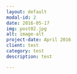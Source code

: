 ```yaml
---
layout: default
modal-id: 2
date: 2016-05-17
img: post02.jpg
alt: image-alt
project-date: April 2016
client: test
category: test
description: test

---
```

